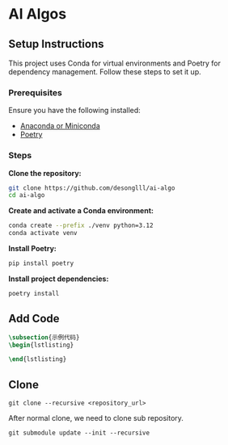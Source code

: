 # AI Algos

## Setup Instructions

This project uses Conda for virtual environments and Poetry for dependency management. Follow these steps to set it up.

### Prerequisites

Ensure you have the following installed:

- [Anaconda or Miniconda](https://docs.conda.io/en/latest/miniconda.html)
- [Poetry](https://python-poetry.org/docs/#installation)

### Steps

**Clone the repository:**

```bash
git clone https://github.com/desonglll/ai-algo
cd ai-algo
```

**Create and activate a Conda environment:**

```bash
conda create --prefix ./venv python=3.12 
conda activate venv
```

**Install Poetry:**

```bash
pip install poetry
```

**Install project dependencies:**

```bash
poetry install
```

## Add Code

```latex
\subsection{示例代码}
\begin{lstlisting}

\end{lstlisting}
```

## Clone

```shell
git clone --recursive <repository_url>
```

After normal clone, we need to clone sub repository.

```shell
git submodule update --init --recursive
```